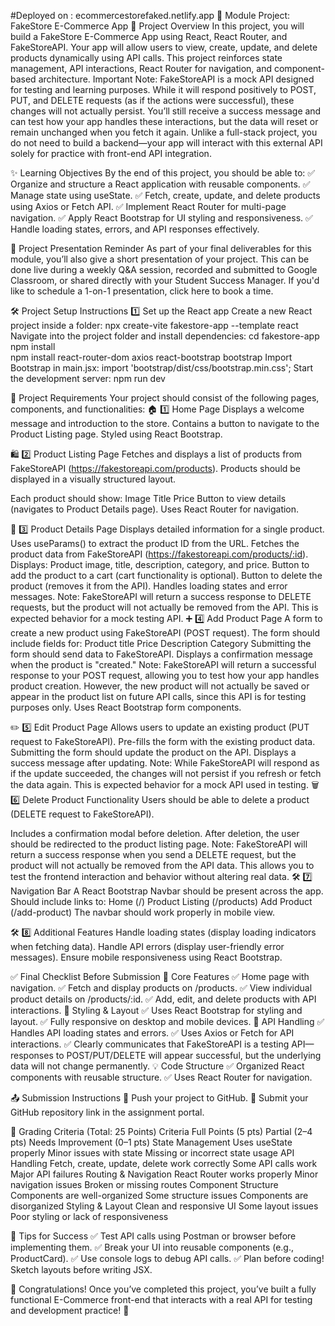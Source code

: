 #Deployed on :
ecommercestorefaked.netlify.app
📝 Module Project: FakeStore E-Commerce App
📌 Project Overview
 In this project, you will build a FakeStore E-Commerce App using React, React Router, and FakeStoreAPI. Your app will allow users to view, create, update, and delete products dynamically using API calls. This project reinforces state management, API interactions, React Router for navigation, and component-based architecture.
Important Note: FakeStoreAPI is a mock API designed for testing and learning purposes. While it will respond positively to POST, PUT, and DELETE requests (as if the actions were successful), these changes will not actually persist. You’ll still receive a success message and can test how your app handles these interactions, but the data will reset or remain unchanged when you fetch it again.
Unlike a full-stack project, you do not need to build a backend—your app will interact with this external API solely for practice with front-end API integration.

✨ Learning Objectives
 By the end of this project, you should be able to:
 ✅ Organize and structure a React application with reusable components.
 ✅ Manage state using useState.
 ✅ Fetch, create, update, and delete products using Axios or Fetch API.
 ✅ Implement React Router for multi-page navigation.
 ✅ Apply React Bootstrap for UI styling and responsiveness.
 ✅ Handle loading states, errors, and API responses effectively.

💬 Project Presentation Reminder
 As part of your final deliverables for this module, you’ll also give a short presentation of your project. This can be done live during a weekly Q&A session, recorded and submitted to Google Classroom, or shared directly with your Student Success Manager. If you'd like to schedule a 1-on-1 presentation, click here to book a time.

🛠 Project Setup Instructions
1️⃣ Set up the React app
 Create a new React project inside a folder:
npx create-vite fakestore-app --template react
Navigate into the project folder and install dependencies:
cd fakestore-app  
npm install  
npm install react-router-dom axios react-bootstrap bootstrap
Import Bootstrap in main.jsx:
import 'bootstrap/dist/css/bootstrap.min.css';
Start the development server:
npm run dev

📌 Project Requirements
Your project should consist of the following pages, components, and functionalities:
🏠 1️⃣ Home Page
Displays a welcome message and introduction to the store.
Contains a button to navigate to the Product Listing page.
Styled using React Bootstrap.


🛍 2️⃣ Product Listing Page
Fetches and displays a list of products from FakeStoreAPI (https://fakestoreapi.com/products).
Products should be displayed in a visually structured layout.


Each product should show:
Image
Title
Price
Button to view details (navigates to Product Details page).
Uses React Router for navigation.


📄 3️⃣ Product Details Page
Displays detailed information for a single product.
Uses useParams() to extract the product ID from the URL.
Fetches the product data from FakeStoreAPI (https://fakestoreapi.com/products/:id).
Displays:
Product image, title, description, category, and price.
Button to add the product to a cart (cart functionality is optional).
Button to delete the product (removes it from the API).
Handles loading states and error messages.
Note: FakeStoreAPI will return a success response to DELETE requests, but the product will not actually be removed from the API. This is expected behavior for a mock testing API.
➕ 4️⃣ Add Product Page
A form to create a new product using FakeStoreAPI (POST request).
The form should include fields for:
Product title
Price
Description
Category
Submitting the form should send data to FakeStoreAPI.
Displays a confirmation message when the product is "created."
Note: FakeStoreAPI will return a successful response to your POST request, allowing you to test how your app handles product creation. However, the new product will not actually be saved or appear in the product list on future API calls, since this API is for testing purposes only.
Uses React Bootstrap form components.


✏️ 5️⃣ Edit Product Page
Allows users to update an existing product (PUT request to FakeStoreAPI).
Pre-fills the form with the existing product data.
Submitting the form should update the product on the API.
Displays a success message after updating.
Note: While FakeStoreAPI will respond as if the update succeeded, the changes will not persist if you refresh or fetch the data again. This is expected behavior for a mock API used in testing.
🗑 6️⃣ Delete Product Functionality
Users should be able to delete a product (DELETE request to FakeStoreAPI).


Includes a confirmation modal before deletion.
After deletion, the user should be redirected to the product listing page.
Note: FakeStoreAPI will return a success response when you send a DELETE request, but the product will not actually be removed from the API data. This allows you to test the frontend interaction and behavior without altering real data.
🛠 7️⃣ Navigation Bar
A React Bootstrap Navbar should be present across the app.
Should include links to:
Home (/)
Product Listing (/products)
Add Product (/add-product)
The navbar should work properly in mobile view.


🛠 8️⃣ Additional Features
Handle loading states (display loading indicators when fetching data).
Handle API errors (display user-friendly error messages).
Ensure mobile responsiveness using React Bootstrap.



✅ Final Checklist Before Submission
🚀 Core Features
 ✅ Home page with navigation.
 ✅ Fetch and display products on /products.
 ✅ View individual product details on /products/:id.
 ✅ Add, edit, and delete products with API interactions.
🎨 Styling & Layout
 ✅ Uses React Bootstrap for styling and layout.
 ✅ Fully responsive on desktop and mobile devices.
🔄 API Handling
 ✅ Handles API loading states and errors.
 ✅ Uses Axios or Fetch for API interactions.
 ✅ Clearly communicates that FakeStoreAPI is a testing API—responses to POST/PUT/DELETE will appear successful, but the underlying data will not change permanently.
💡 Code Structure
 ✅ Organized React components with reusable structure.
 ✅ Uses React Router for navigation.

📤 Submission Instructions
 🔹 Push your project to GitHub.
 🔹 Submit your GitHub repository link in the assignment portal.




💯 Grading Criteria (Total: 25 Points)
Criteria
Full Points (5 pts)
Partial (2–4 pts)
Needs Improvement (0–1 pts)
State Management
Uses useState properly
Minor issues with state
Missing or incorrect state usage
API Handling
Fetch, create, update, delete work correctly
Some API calls work
Major API failures
Routing & Navigation
React Router works properly
Minor navigation issues
Broken or missing routes
Component Structure
Components are well-organized
Some structure issues
Components are disorganized
Styling & Layout
Clean and responsive UI
Some layout issues
Poor styling or lack of responsiveness


🎯 Tips for Success
 ✅ Test API calls using Postman or browser before implementing them.
 ✅ Break your UI into reusable components (e.g., ProductCard).
 ✅ Use console logs to debug API calls.
 ✅ Plan before coding! Sketch layouts before writing JSX.

🎉 Congratulations!
 Once you’ve completed this project, you’ve built a fully functional E-Commerce front-end that interacts with a real API for testing and development practice! 🚀



